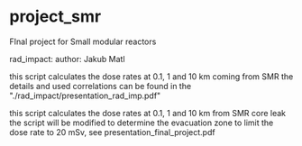 # project_smr
FInal project for Small modular reactors




rad_impact:
  author: Jakub Matl

  
  this script calculates the dose rates at 0.1, 1 and 10 km coming from SMR 
  the details and used correlations can be found in the "./rad_impact/presentation_rad_imp.pdf"
  
  
  this script calculates the dose rates at 0.1, 1 and 10 km from SMR core leak
  the script will be modified to determine the evacuation zone to limit the dose rate to 20 mSv, see presentation_final_project.pdf
  
    
  
